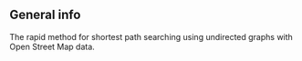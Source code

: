 ## General info
The rapid method for shortest path searching using undirected graphs with Open Street Map data.
 
